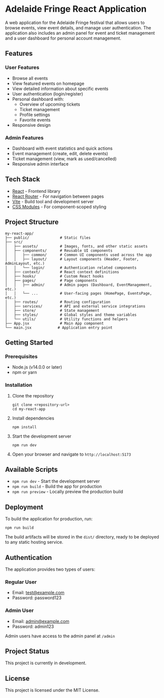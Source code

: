 # Adelaide Fringe React Application

A web application for the Adelaide Fringe festival that allows users to browse events, view event details, and manage user authentication. The application also includes an admin panel for event and ticket management and a user dashboard for personal account management.

## Features

### User Features
- Browse all events
- View featured events on homepage
- View detailed information about specific events
- User authentication (login/register)
- Personal dashboard with:
  - Overview of upcoming tickets
  - Ticket management
  - Profile settings
  - Favorite events
- Responsive design

### Admin Features
- Dashboard with event statistics and quick actions
- Event management (create, edit, delete events)
- Ticket management (view, mark as used/cancelled)
- Responsive admin interface

## Tech Stack

- [React](https://reactjs.org/) - Frontend library
- [React Router](https://reactrouter.com/) - For navigation between pages
- [Vite](https://vitejs.dev/) - Build tool and development server
- [CSS Modules](https://github.com/css-modules/css-modules) - For component-scoped styling

## Project Structure

```
my-react-app/
├── public/              # Static files
├── src/
│   ├── assets/          # Images, fonts, and other static assets
│   ├── components/      # Reusable UI components
│   │   ├── common/      # Common UI components used across the app
│   │   ├── layout/      # Layout components (Header, Footer, AdminLayout, etc.)
│   │   └── login/       # Authentication related components
│   ├── context/         # React context definitions
│   ├── hooks/           # Custom React hooks
│   ├── pages/           # Page components
│   │   ├── admin/       # Admin pages (Dashboard, EventManagement, etc.)
│   │   └── ...          # User-facing pages (HomePage, EventsPage, etc.)
│   ├── routes/          # Routing configuration
│   ├── services/        # API and external service integrations
│   ├── store/           # State management
│   ├── styles/          # Global styles and theme variables
│   └── utils/           # Utility functions and helpers
├── App.jsx              # Main App component
└── main.jsx            # Application entry point
```

## Getting Started

### Prerequisites

- Node.js (v14.0.0 or later)
- npm or yarn

### Installation

1. Clone the repository
   ```
   git clone <repository-url>
   cd my-react-app
   ```

2. Install dependencies
   ```
   npm install
   ```

3. Start the development server
   ```
   npm run dev
   ```

4. Open your browser and navigate to `http://localhost:5173`

## Available Scripts

- `npm run dev` - Start the development server
- `npm run build` - Build the app for production
- `npm run preview` - Locally preview the production build

## Deployment

To build the application for production, run:

```
npm run build
```

The build artifacts will be stored in the `dist/` directory, ready to be deployed to any static hosting service.

## Authentication

The application provides two types of users:

### Regular User
- Email: test@example.com
- Password: password123

### Admin User
- Email: admin@example.com
- Password: admin123

Admin users have access to the admin panel at `/admin`

## Project Status

This project is currently in development.

## License

This project is licensed under the MIT License.
